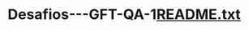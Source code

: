 # Desafios---GFT-QA-1[README.txt](https://github.com/yurimoreiraa/Desafios---GFT-QA-1/files/8356732/README.txt)
